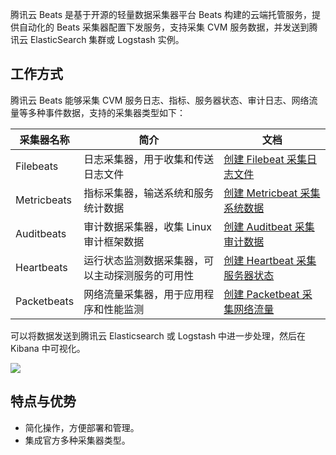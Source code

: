 腾讯云 Beats 是基于开源的轻量数据采集器平台 Beats 构建的云端托管服务，提供自动化的 Beats 采集器配置下发服务，支持采集 CVM 服务数据，并发送到腾讯云 ElasticSearch 集群或 Logstash 实例。

## 工作方式
腾讯云 Beats 能够采集 CVM 服务日志、指标、服务器状态、审计日志、网络流量等多种事件数据，支持的采集器类型如下：

| 采集器名称  | 简介                                             | 文档                                    |
| ----------- | ------------------------------------------------ | --------------------------------------- |
| Filebeats   | 日志采集器，用于收集和传送日志文件               | [创建 Filebeat 采集日志文件](https://cloud.tencent.com/document/product/845/63295)    |
| Metricbeats | 指标采集器，输送系统和服务统计数据               | [创建 Metricbeat 采集系统数据](https://cloud.tencent.com/document/product/845/63296)  |
| Auditbeats  | 审计数据采集器，收集 Linux 审计框架数据            | [创建 Auditbeat 采集审计数据](https://cloud.tencent.com/document/product/845/63297)  |
| Heartbeats  | 运行状态监测数据采集器，可以主动探测服务的可用性 | [创建 Heartbeat 采集服务器状态](https://cloud.tencent.com/document/product/845/63298) |
| Packetbeats | 网络流量采集器，用于应用程序和性能监测           | [创建 Packetbeat 采集网络流量](https://cloud.tencent.com/document/product/845/63299)  |

可以将数据发送到腾讯云 Elasticsearch 或 Logstash 中进一步处理，然后在 Kibana 中可视化。

![](https://qcloudimg.tencent-cloud.cn/raw/ab372d2e2a94861f2e55171834999bb5.png)

## 特点与优势
- 简化操作，方便部署和管理。
- 集成官方多种采集器类型。
